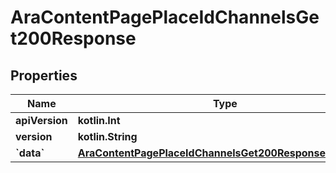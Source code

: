 
# AraContentPagePlaceIdChannelsGet200Response

## Properties
Name | Type | Description | Notes
------------ | ------------- | ------------- | -------------
**apiVersion** | **kotlin.Int** |  |  [optional]
**version** | **kotlin.String** |  |  [optional]
**&#x60;data&#x60;** | [**AraContentPagePlaceIdChannelsGet200ResponseAllOfData**](AraContentPagePlaceIdChannelsGet200ResponseAllOfData.md) |  |  [optional]



